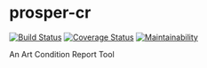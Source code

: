 # prosper-cr 

[![Build Status](https://travis-ci.org/ddesmarest/prosper-cr.svg?branch=master)](https://travis-ci.org/ddesmarest/prosper-cr)
[![Coverage Status](https://coveralls.io/repos/github/ddesmarest/prosper-cr/badge.svg?branch=master)](https://coveralls.io/github/ddesmarest/prosper-cr?branch=master)
[![Maintainability](https://api.codeclimate.com/v1/badges/13ab1bd0eac8fd8e59ad/maintainability)](https://codeclimate.com/github/ddesmarest/prosper-cr/maintainability)

An Art Condition Report Tool
